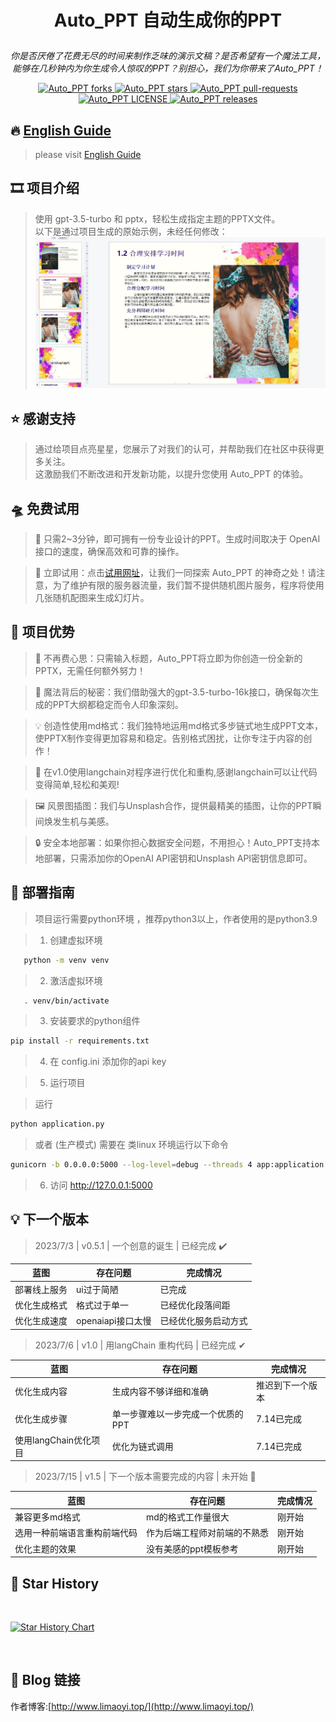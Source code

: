 # <p align="center">Auto_PPT 自动生成你的PPT</p>

<p align="center"><i>你是否厌倦了花费无尽的时间来制作乏味的演示文稿？是否希望有一个魔法工具，能够在几秒钟内为你生成令人惊叹的PPT？别担心，我们为你带来了Auto_PPT！</i></p>

<p align="center">
<a href="https://github.com/limaoyi1/Auto_PPT/fork" target="blank">
<img src="https://img.shields.io/github/forks/limaoyi1/Auto_PPT?style=for-the-badge" alt="Auto_PPT forks"/>
</a>

<a href="https://github.com/limaoyi1/Auto_PPT/stargazers" target="blank">
<img src="https://img.shields.io/github/stars/limaoyi1/Auto_PPT?style=for-the-badge" alt="Auto_PPT stars"/>
</a>
<a href="https://github.com/limaoyi1/Auto_PPT/pulls" target="blank">
<img src="https://img.shields.io/github/issues-pr/limaoyi1/Auto_PPT?style=for-the-badge" alt="Auto_PPT pull-requests"/>
</a>
<a href='https://github.com/limaoyi1/Auto_PPT/blob/main/LICENSE'>
<img src='https://img.shields.io/github/license/limaoyi1/Auto_PPT?&label=Latest&style=for-the-badge' alt="Auto_PPT LICENSE">
</a>
<a href='https://github.com/limaoyi1/Auto_PPT/releases'>
<img src='https://img.shields.io/github/release/limaoyi1/Auto_PPT?&label=Latest&style=for-the-badge' alt="Auto_PPT releases">
</a>
</p>


[//]: # (https://github.com/ikatyang/emoji-cheat-sheet 表情仓库)

## 🔥 [English Guide](./Readme.en.md)

> please visit [English Guide](./Readme.en.md)

## 🎞️ 项目介绍 

> 使用 gpt-3.5-turbo 和 pptx，轻松生成指定主题的PPTX文件。 \
> 以下是通过项目生成的原始示例，未经任何修改：
> ![img.png](pptx_static/static/img.png)

## ⭐ 感谢支持

> 通过给项目点亮星星，您展示了对我们的认可，并帮助我们在社区中获得更多关注。\
> 这激励我们不断改进和开发新功能，以提升您使用 Auto_PPT 的体验。

## 🛸 免费试用

> 🧭 只需2~3分钟，即可拥有一份专业设计的PPT。生成时间取决于 OpenAI 接口的速度，确保高效和可靠的操作。

> 🔗 立即试用：点击[试用网址](http://www.limaoyi.top:5000/)，让我们一同探索 Auto_PPT
> 的神奇之处！请注意，为了维护有限的服务器流量，我们暂不提供随机图片服务，程序将使用几张随机配图来生成幻灯片。

## 🧲 项目优势

> 🌟 不再费心思：只需输入标题，Auto_PPT将立即为你创造一份全新的PPTX，无需任何额外努力！

> 🎩 魔法背后的秘密：我们借助强大的gpt-3.5-turbo-16k接口，确保每次生成的PPT大纲都稳定而令人印象深刻。

> 💡 创造性使用md格式：我们独特地运用md格式多步链式地生成PPT文本，使PPTX制作变得更加容易和稳定。告别格式困扰，让你专注于内容的创作！

> 🔗 在v1.0使用langchain对程序进行优化和重构,感谢langchain可以让代码变得简单,轻松和美观!

> 🖼️ 风景图插图：我们与Unsplash合作，提供最精美的插图，让你的PPT瞬间焕发生机与美感。

> 🔒 安全本地部署：如果你担心数据安全问题，不用担心！Auto_PPT支持本地部署，只需添加你的OpenAI API密钥和Unsplash API密钥信息即可。

## 🎨 部署指南

> 项目运行需要python环境 ，推荐python3以上，作者使用的是python3.9

> 1. 创建虚拟环境

```bash
   python -m venv venv
```

> 2. 激活虚拟环境

```bash
   . venv/bin/activate
```

> 3. 安装要求的python组件

```bash
pip install -r requirements.txt
```

> 4. 在 config.ini 添加你的api key

> 5. 运行项目

> 运行
```bash
python application.py
```

> 或者 (生产模式) 需要在 类linux 环境运行以下命令

```bash
gunicorn -b 0.0.0.0:5000 --log-level=debug --threads 4 app:application > gunicorn.log 2>&1 &
```

> 6. 访问 http://127.0.0.1:5000

## 💡 下一个版本

> 2023/7/3 | v0.5.1 | 一个创意的诞生 | 已经完成 ✔️
>

| 蓝图     | 存在问题          | 完成情况       |
|--------|---------------|------------|
| 部署线上服务 | ui过于简陋        | 已完成        |
| 优化生成格式 | 格式过于单一        | 已经优化段落间距   |
| 优化生成速度 | openaiapi接口太慢 | 已经优化服务启动方式 |

> 2023/7/6 | v1.0 | 用langChain 重构代码 | 已经完成 ✔
>

| 蓝图              | 存在问题               | 完成情况     |
|-----------------|--------------------|----------|
| 优化生成内容          | 生成内容不够详细和准确        | 推迟到下一个版本 |
| 优化生成步骤          | 单一步骤难以一步完成一个优质的PPT | 7.14已完成  |
| 使用langChain优化项目 | 优化为链式调用            | 7.14已完成  |


> 2023/7/15 | v1.5 | 下一个版本需要完成的内容 | 未开始 🧭
> 
| 蓝图             | 存在问题           | 完成情况 |
|----------------|----------------|------|
| 兼容更多md格式       | md的格式工作量很大     | 刚开始  |
| 选用一种前端语言重构前端代码 | 作为后端工程师对前端的不熟悉 | 刚开始  |
| 优化主题的效果        | 没有美感的ppt模板参考   | 刚开始  |

## 🌟 Star History

<br>

[![Star History Chart](https://api.star-history.com/svg?repos=limaoyi1/Auto_PPT&type=Timeline)](https://star-history.com/#limaoyi1/Auto_PPT&Timeline)

</br>

## 🔗 Blog 链接

作者博客:[http://www.limaoyi.top/](http://www.limaoyi.top/)
